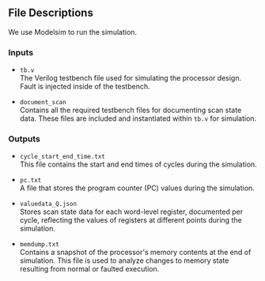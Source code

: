 ## File Descriptions 

We use Modelsim to run the simulation.

### Inputs

- `tb.v`  
  The Verilog testbench file used for simulating the processor design. Fault is injected inside of the testbench.
  
- `document_scan`  
  Contains all the required testbench files for documenting scan state data. These files are included and instantiated within `tb.v` for simulation.

### Outputs

- `cycle_start_end_time.txt`  
  This file contains the start and end times of cycles during the simulation. 

- `pc.txt`  
  A file that stores the program counter (PC) values during the simulation.

- `valuedata_Q.json`  
  Stores scan state data for each word-level register, documented per cycle, reflecting the values of registers at different points during the simulation.

- `memdump.txt`  
  Contains a snapshot of the processor's memory contents at the end of simulation. This file is used to analyze changes to memory state resulting from normal or faulted execution.

